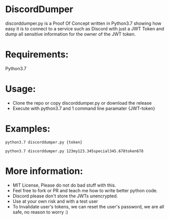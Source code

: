 # DiscordDumper 

discorddumper.py is a Proof Of Concept written in Python3.7 showing how easy it is to connect to a service such as Discord with just a JWT Token and dump all sensitive information for the owner of the JWT token.

# Requirements:
Python3.7

# Usage:

* Clone the repo or copy discorddumper.py or download the release
* Execute with python3.7 and 1 command line paramater {JWT-token}

# Examples:

```
python3.7 discorddumper.py {token}
```
```
python3.7 discorddumper.py 123my123.345special345.678token678
```
# More information:

* MIT License, Please do not do bad stuff with this.
* Feel free to fork or PR and teach me how to write better python code.
* Discord please don't store the JWTs unencrypted.
* Use at your own risk and with a test user
* To Invalidate user's tokens, we can reset the user's password, we are all safe, no reason to worry :)



